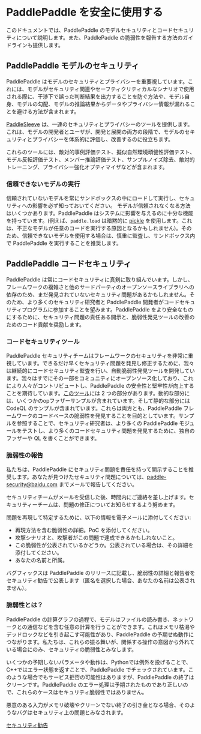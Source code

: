 # PaddlePaddle を安全に使用する

このドキュメントでは、PaddlePaddle のモデルセキュリティとコードセキュリティについて説明します。また、PaddlePaddle の脆弱性を報告する方法のガイドラインも提供します。

## PaddlePaddle モデルのセキュリティ

PaddlePaddle はモデルのセキュリティとプライバシーを重要視しています。これには、モデルがセキュリティ関連やセーフティクリティカルなシナリオで使用される際に、干渉下で誤った判断結果を出力することを防ぐ方法や、モデル自身、モデルの勾配、モデルの推論結果からデータやプライバシー情報が漏れることを避ける方法が含まれます。



[PaddleSleeve](https://github.com/PaddlePaddle/PaddleSleeve) は、一連のセキュリティとプライバシーのツールを提供します。これは、モデルの開発者とユーザが、開発と展開の両方の段階で、モデルのセキュリティとプライバシーを体系的に評価し、改善するのに役立ちます。



これらのツールには、敵対的事例評価テスト、擬似自然環境頑健性評価テスト、モデル反転評価テスト、メンバー推論評価テスト、サンプルノイズ除去、敵対的トレーニング、プライバシー強化オプティマイザなどが含まれます。

### 信頼できないモデルの実行

信頼されていないモデルを常にサンドボックスの中にロードして実行し、セキュリティへの影響を必ず知っておいてください。
モデルが信頼されなくなる方法はいくつかあります。PaddlePaddle はシステムに影響を与えるのに十分な機能を持っています。(例えば、`paddle.load` は暗黙的に [pickle](https://docs.python.org/3/library/pickle.html) を使用します。これは、不正なモデルが任意のコードを実行する原因となるかもしれません)。そのため、信頼できないモデルを使用する場合は、慎重に監査し、サンドボックス内で PaddlePaddle を実行することを推奨します。

## PaddlePaddle コードセキュリティ

PaddlePaddle は常にコードセキュリティに真剣に取り組んでいます。しかし、フレームワークの複雑さと他のサードパーティのオープンソースライブラリへの依存のため、まだ発見されていないセキュリティ問題があるかもしれません。そのため、より多くのセキュリティ研究者と PaddlePaddle 開発者がコードセキュリティプログラムに参加することを望みます。PaddlePaddle をより安全なものにするために、セキュリティ問題の責任ある開示と、脆弱性発見ツールの改善のためのコード貢献を奨励します。

### コードセキュリティツール

PaddlePaddle セキュリティチームはフレームワークのセキュリティを非常に重視しています。できるだけ早くセキュリティ問題を発見し修正するために、我々は継続的にコードセキュリティ監査を行い、自動脆弱性発見ツールを開発しています。我々はすでにその一部をコミュニティにオープンソース化しており、これにより人々がコントリビュートし、PaddlePaddle の安全性と堅牢性が向上することを期待しています。[このツール](https://github.com/PaddlePaddle/PaddleSleeve/tree/main/CodeSecurity)には 2 つの部分があります。動的な部分には、いくつかのopファザーサンプルが含まれています。そして静的な部分には CodeQL のサンプルが含まれています。これらは両方とも、PaddlePaddle フレームワークのコードベースの脆弱性を発見することを目的としています。サンプルを参照することで、セキュリティ研究者は、より多くの PaddlePaddle モジュールをテストし、より多くのコードセキュリティ問題を発見するために、独自のファザーや QL を書くことができます。

### 脆弱性の報告

私たちは、PaddlePaddle にセキュリティ問題を責任を持って開示することを推奨します。あなたが見つけたセキュリティ問題については、paddle-security@baidu.com までメールで報告してください。



セキュリティチームがメールを受信した後、時間内にご連絡を差し上げます。セキュリティーチームは、問題の修正についてお知らせするよう努めます。



問題を再現して特定するために、以下の情報を電子メールに添付してください:

- 再現方法を含む脆弱性の詳細。PoC を添付してください。
- 攻撃シナリオと、攻撃者がこの問題で達成できるかもしれないこと。
- この脆弱性が公表されているかどうか。公表されている場合は、その詳細を添付してください。
- あなたの名前と所属。

バグフィックスは PaddlePaddle のリリースに記載し、脆弱性の詳細と報告者をセキュリティ勧告で公表します（匿名を選択した場合、あなたの名前は公表されません）。

### 脆弱性とは？

PaddlePaddle の計算グラフの過程で、モデルはファイルの読み書き、ネットワークとの通信などを含む任意の計算を行うことができます。これはメモリ枯渇やデッドロックなどを引き起こす可能性があり、PaddlePaddle の予期せぬ動作につながります。私たちは、これらの振る舞いが、関係する操作の意図から外れている場合にのみ、セキュリティの脆弱性とみなします。



いくつかの予期しないパラメータや動作は、Pythonでは例外を投げることで、C++ではエラー状態を返すことで、PaddlePaddle でチェックされています。このような場合でもサービス拒否の可能性はありますが、PaddlePaddle の終了はクリーンです。PaddlePaddle のエラー処理は予期されたものであり正しいので、これらのケースはセキュリティ脆弱性ではありません。



悪意のある入力がメモリ破壊やクリーンでない終了の引き金となる場合、そのようなバグはセキュリティ上の問題とみなされます。



[セキュリティ勧告](./security/README_ja.md)
